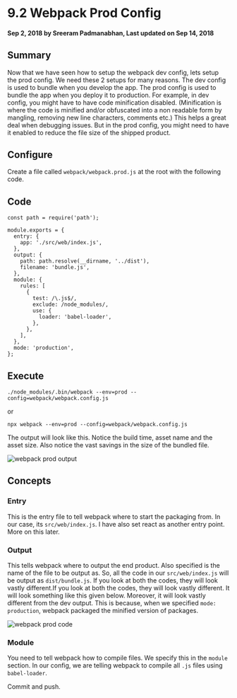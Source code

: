 # 9.2 Webpack Prod Config

#### Sep 2, 2018 by Sreeram Padmanabhan, Last updated on Sep 14, 2018

## Summary

Now that we have seen how to setup the webpack dev config, lets setup the prod config. We need these 2 setups for many reasons. The dev config is used to bundle when you develop the app. The prod config is used to bundle the app when you deploy it to production. For example, in dev config, you might have to have code minification disabled. (Minification is where the code is minified and/or obfuscated into a non readable form by mangling, removing new line characters, comments etc.) This helps a great deal when debugging issues. But in the prod config, you might need to have it enabled to reduce the file size of the shipped product.

## Configure

Create a file called `webpack/webpack.prod.js` at the root with the following code.

## Code

    const path = require('path');

    module.exports = {
      entry: {
        app: './src/web/index.js',
      },
      output: {
        path: path.resolve(__dirname, '../dist'),
        filename: 'bundle.js',
      },
      module: {
        rules: [
          {
            test: /\.js$/,
            exclude: /node_modules/,
            use: {
              loader: 'babel-loader',
            },
          },
        ],
      },
      mode: 'production',
    };

## Execute
`./node_modules/.bin/webpack --env=prod --config=webpack/webpack.config.js`

or

`npx webpack --env=prod --config=webpack/webpack.config.js`

The output will look like this. Notice the build time, asset name and the asset size. Also notice the vast savings in the size of the bundled file.

![webpack prod output](/img/webpack_prod_output.png "webpack prod output")

## Concepts

### Entry

This is the entry file to tell webpack where to start the packaging from. In our case, its `src/web/index.js`. I have also set react as another entry point. More on this later.

### Output

This tells webpack where to output the end product. Also specified is the name of the file to be output as. So, all the code in our `src/web/index.js` will be output as `dist/bundle.js`. If you look at both the codes, they will look vastly different.If you look at both the codes, they will look vastly different. It will look something like this given below. Moreover, it will look vastly different from the dev output. This is because, when we specified `mode: production`, webpack packaged the minified version of packages.

![webpack prod code](/img/webpack_prod_code.png "webpack prod code")

### Module

You need to tell webpack how to compile files. We specify this in the `module` section. In our config, we are telling webpack to compile all `.js` files using `babel-loader`.

Commit and push.
